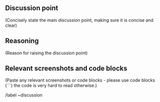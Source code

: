 ## Discussion point

(Concisely state the main discussion point, making sure it is concise and clear)

## Reasoning

(Reason for raising the discussion point)

## Relevant screenshots and code blocks

(Paste any relevant screenshots or code blocks - please use code blocks (```) the code is very hard to read otherwise.)

/label ~discussion
